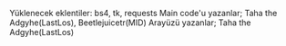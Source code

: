 Yüklenecek eklentiler:
        bs4, 
        tk,
        requests
Main code'u yazanlar; Taha the Adgyhe(LastLos), Beetlejuicetr(MID)
Arayüzü yazanlar; Taha the Adgyhe(LastLos)
